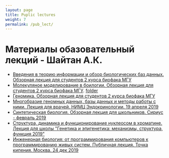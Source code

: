 ```yaml
---
layout: page
title: Puplic lectures
weight: 7
permalink: /pub_lect/
---
```


# Материалы обазовательный лекций - Шайтан А.К.
- [Введения в теорию информации и обзор биологических баз данных. Обзорная лекция для студентов 2 курса биофака МГУ](https://www.dropbox.com/s/18fri9qonbq9nbf/lecture2-3.pptx?dl=0)
- [Молекуляное моделирование в боилогии. Обзорная лекция для студентов 2 курса биофака МГУ](https://www.dropbox.com/s/71azg4j9hw8mpo4/Lecture16.ppt?dl=0). [folder](https://www.dropbox.com/sh/owb01q5b7bvbj7j/AADgLcaNbqgDtyZYay6X0OHQa?dl=0)
- [Геномика. Обзорная лекция для студентов 2 курса биофака МГУ](https://www.dropbox.com/s/yg01kygxytsdnq4/2018-19_lecture22_genomics.pptx?dl=0)
- [Многобразие геномных данных, базы данных и методы работы с ними. Лекция для врачей. НИМЦ Эндокринологии. 19 апреля 2019](https://www.dropbox.com/s/tt0xo8grj6q5wnr/genomic_data.pptx?dl=0)
- [Синтетическая биология. Обзорная лекция для школьников. Сириус - февраль 2019](https://www.dropbox.com/s/89ewowk3809zs7n/SynBio_Lecture_SiriusFeb2019.pptx?dl=0)
- [Структура, динамика и функционирование нуклеосом в хроматине. Лекция для школы "Генетика и эпигенетика: механизмы, структура, функция
 2019"](https://www.dropbox.com/s/d0bf7c4kibh2oh1/shaytan_epigen_school_2019.pptx?dl=0)
- [Инженерная биология: от программирования компьютеров к программированию живых систем. Публичная лекция. Точка кипения. Москва. 24 дек 2019](https://www.dropbox.com/s/56ozzzmhry1km42/shaytan.pptx?dl=0)

